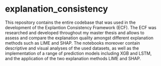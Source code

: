 # explanation_consistency
This repository contains the entire codebase that was used in the development of the Explantion Consistency Framework (ECF). The ECF was researched and developed throughout my master thesis and allows to assess and compare the explanation quality amongst different explanation methods such as LIME and SHAP. The notebooks moreover contain descriptive and visual analyses of the used datasets, as well as the implementation of a range of prediction models including XGB and LSTM, and the application of the two explanation methods LIME and SHAP.
